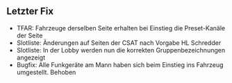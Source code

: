 ## Letzter Fix
- TFAR: Fahrzeuge derselben Seite erhalten bei Einstieg die Preset-Kanäle der Seite
- Slotliste: Änderungen auf Seiten der CSAT nach Vorgabe HL Schredder
- Slotliste: In der Lobby werden nun die korrekten Gruppenbezeichnungen angezeigt
- Bugfix: Alle Funkgeräte am Mann haben sich beim Einstieg ins Fahrzeug umgestellt. Behoben